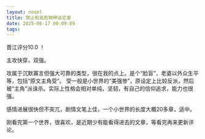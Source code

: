```yaml
---
layout: novel
title: 禁止和高危物种谈恋爱
date: 2025-06-17 00:09:09
tags:
---
```


晋江评分10.0 ！

主攻快穿，双强。

攻属于沉默寡言但强大可靠的类型，很在我的点上。是个“脸盲”，老婆以外众生平等，包括“原文主角受”。
受一般是小世界的“美强惨”，原设定上比较反派，然后被“主角”派诛杀。实际上性格会相对单纯，坚韧，有自己的信仰追求，能力也很强。

感情进展很快但不突兀，剧情文笔上佳，一个小世界的长度大概20多章，适中。

刚看完第一个世界，很喜欢，是近期少有能看得进去的文章，等看完再来更新评论。

